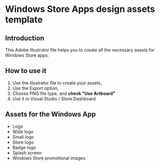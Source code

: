 # Windows Store Apps design assets template

## Introduction

This Adobe Illustrator file helps you to create all the necessary assets for Windows Store apps.
 
## How to use it

1. Use the illustrator file to create your assets,
2. Use the Export option, 
3. Choose PNG file type, and **check "Use Artboard"**
4. Use it in Visual Studio / Store Dashboard



## Assets for the Windows App
- Logo
- Wide logo
- Small logo
- Store logo
- Badge logo
- Splash screen 
- Windows Store promotional images
